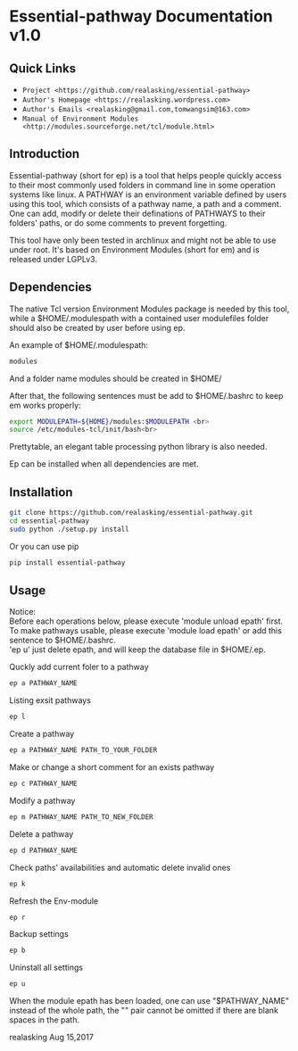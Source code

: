 Essential-pathway Documentation v1.0
====================================
**Quick Links**
---------------
- `Project <https://github.com/realasking/essential-pathway>`
- `Author's Homepage <https://realasking.wordpress.com>`
- `Author's Emails <realasking@gmail.com,tomwangsim@163.com>`
- `Manual of Environment Modules <http://modules.sourceforge.net/tcl/module.html>`

Introduction
------------
Essential-pathway (short for ep) is a tool that helps people quickly access to their most commonly used folders in command line in some 
operation systems like linux. A PATHWAY is an environment variable defined by users using this tool, which consists of a pathway name, a path and a comment. 
One can add, modify or delete their definations of PATHWAYS to their folders' paths, or do some comments to prevent forgetting.

This tool have only been tested in archlinux and might not be able to use under root. It's based on Environment Modules (short for em) and is released under LGPLv3.

Dependencies
------------
The native Tcl version Environment Modules package is needed by this tool, while a $HOME/.modulespath with a contained user modulefiles folder 
should also be created by user before using ep. 

An example of $HOME/.modulespath:<br>
```bash
modules
```

And a folder name modules should be created in $HOME/

After that, the following sentences must be add to $HOME/.bashrc to keep em works properly:<br>
```bash
export MODULEPATH=${HOME}/modules:$MODULEPATH <br>
source /etc/modules-tcl/init/bash<br>
```
Prettytable, an elegant table processing python library is also needed.

Ep can be installed when all dependencies are met.

Installation
------------
```bash 
git clone https://github.com/realasking/essential-pathway.git 
cd essential-pathway 
sudo python ./setup.py install 
```
Or you can use pip 
```bash 
pip install essential-pathway 
```

Usage
-----
Notice:<br>
Before each operations below, please execute \'module unload epath\' first.<br>
To make pathways usable, please execute \'module load epath\' or add this sentence to $HOME/.bashrc.<br>
\'ep u\' just delete epath, and will keep the database file in $HOME/.ep.

Quckly add current foler to a pathway<br>
```bash 
ep a PATHWAY_NAME
```
Listing exsit pathways<br>
```bash 
ep l
```
Create a pathway<br>
```bash
ep a PATHWAY_NAME PATH_TO_YOUR_FOLDER
```
Make or change a short comment for an exists pathway<br>
```bash 
ep c PATHWAY_NAME 
```
Modify a pathway<br>
```bash 
ep m PATHWAY_NAME PATH_TO_NEW_FOLDER
```
Delete a pathway<br>
```bash 
ep d PATHWAY_NAME 
```
Check paths' availabilities and automatic delete invalid ones<br>
```bash 
ep k
```
Refresh the Env-module<br>
```bash 
ep r
```
Backup settings<br>
```bash 
ep b 
``` 
Uninstall all settings<br>
```bash 
ep u 
```

When the module epath has been loaded, one can use "$PATHWAY\_NAME" instead of the whole path, the "" pair cannot be omitted if there are blank spaces in the path.

realasking
Aug 15,2017
